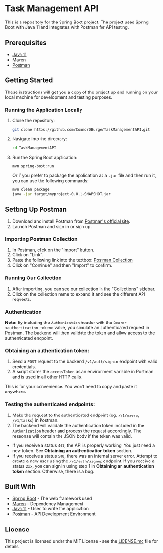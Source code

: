 # Task Management API

This is a repository for the Spring Boot project. The project uses Spring Boot with Java 11 and integrates with Postman for API testing.

## Prerequisites

- [Java 11](https://www.oracle.com/java/technologies/javase-jdk11-downloads.html)
- Maven
- [Postman](https://www.postman.com/downloads/)

## Getting Started

These instructions will get you a copy of the project up and running on your local machine for development and testing purposes.

### Running the Application Locally

1. Clone the repository:

    ```bash
    git clone https://github.com/ConnorDBurge/TaskManagementAPI.git
    ```

2. Navigate into the directory:

    ```bash
    cd TaskManagementAPI
    ```

3. Run the Spring Boot application:

    ```bash
    mvn spring-boot:run
    ```
    
    Or if you prefer to package the application as a `.jar` file and then run it, you can use the following commands:
    
    ```bash
    mvn clean package
    java -jar target/myproject-0.0.1-SNAPSHOT.jar
    ```
## Setting Up Postman

1. Download and install Postman from [Postman's official site](https://www.postman.com/downloads/).
2. Launch Postman and sign in or sign up.

### Importing Postman Collection

1. In Postman, click on the "Import" button.
2. Click on "Link".
3. Paste the following link into the textbox: 
   [Postman Collection](https://github.com/CMSC-495-Group-One/TaskManagementAPI/blob/main/Postman%20Collections/postman-collection.json)
4. Click on "Continue" and then "Import" to confirm.

### Running Our Collection

1. After importing, you can see our collection in the "Collections" sidebar.
2. Click on the collection name to expand it and see the different API requests.

### Authentication

**Note:** By including the `Authorization` header with the `Bearer <authentication_token>` value, you simulate an authenticated request in Postman. The backend will then validate the token and allow access to the authenticated endpoint.

### Obtaining an authentication token:

1. Send a `POST` request to the backend `/v1/auth/signin` endpoint with valid credentials.
2. A script stores the `accessToken` as an environment variable in Postman and is used in all other HTTP calls.

This is for your convenience. You won’t need to copy and paste it anywhere.

### Testing the authenticated endpoints:

1. Make the request to the authenticated endpoint (eg. `/v1/users`, `/v1/tasks`) in Postman.
2. The backend will validate the authentication token included in the `Authorization` header and process the request accordingly. The response will contain the JSON body if the token was valid. 

- If you receive a status `401`, the API is properly working. You just need a new token. See **Obtaining an authentication token** section.
- If you receive a status `500`, there was an internal server error. Attempt to create a new user using the `/v1/auth/signup` endpoint. If you receive a status `2xx`, you can sign in using step 1 in **Obtaining an authentication token** section. Otherwise, there is a bug.

## Built With

- [Spring Boot](https://spring.io/projects/spring-boot) - The web framework used
- [Maven](https://maven.apache.org/) - Dependency Management
- [Java 11](https://www.oracle.com/java/technologies/javase-jdk11-downloads.html) - Used to write the application
- [Postman](https://www.getpostman.com/) - API Development Environment

## License

This project is licensed under the MIT License - see the [LICENSE.md](LICENSE.md) file for details


